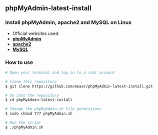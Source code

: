 ## phpMyAdmin-latest-install
### Install phpMyAdmin, apache2 and MySQL on Linux
* Official websites used:
*  **[phpMyAdmin](https://www.phpmyadmin.net/)**
*  **[apache2](https://httpd.apache.org/)**
*  **[MySQL](https://mariadb.org/)**
### How to use
```bash
# Open your terminal and log in to a root account

# Clone this repository
$ git clone https://github.com/meaar/phpMyAdmin-latest-install.git

# Go into the repository
$ cd phpMyAdmin-latest-install

# Change the phpMyAdmin.sh file permissions
$ sudo chmod 777 phpMyAdmin.sh

# Run the script
$ ./phpMyAdmin.sh
```
